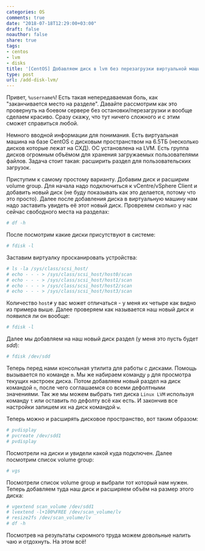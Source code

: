 ```yaml
---
categories: OS
comments: true
date: "2018-07-18T12:29:00+03:00"
draft: false
noauthor: false
share: true
tags:
- centos
- lvm
- disks
title: '[CentOS] Добавляем диск в lvm без перезагрузки виртуальной машины'
type: post
url: /add-disk-lvm/
---
```


Привет, `%username%`! Есть такая непередаваемая боль, как "заканчивается место на разделе". Давайте рассмотрим как это провернуть на боевом сервере без остановки/перезагрузки и вообще сделаем красиво. Сразу скажу, что тут ничего сложного и с этим сможет справиться любой.

Немного вводной информации для понимания. Есть виртуальная машина на базе CentOS с дисковым пространством на 6.5ТБ (несколько дисков которые лежат на СХД). ОС установлена на LVM. Есть группа дисков огромным объёмом для хранения загружаемых пользователями файлов. Задача стоит такая: расширить раздел для пользовательских загрузок.

Приступим к самому простому варианту. Добавим диск и расширим volume group. Для начала надо подключиться к vCentre/vSphere Client и добавить новый диск (не буду показывать как это делается, потому что это просто). Далее после добавления диска в виртуальную машину нам надо заставить увидеть её этот новый диск. Провреяем сколько у нас сейчас свободного места на разделах:
```bash
# df -h
```
После посмотрим какие диски присутствуют в системе:
```bash
# fdisk -l
```

Заставим виртуалку просканировать устройства:

```bash
# ls -la /sys/class/scsi_host/
# echo - - - > /sys/class/scsi_host/host0/scan
# echo - - - > /sys/class/scsi_host/host1/scan
# echo - - - > /sys/class/scsi_host/host2/scan
# echo - - - > /sys/class/scsi_host/host3/scan
```
Количество `host#` у вас может отличаться - у меня их четыре как видно из примера выше. Далее проверяем как называется наш новый диск и появился ли он вообще:
```bash
# fdisk -l
```

Далее мы добавляем на наш новый диск раздел (у меня это пусть будет *sdd*):
```bash
# fdisk /dev/sdd
```
Теперь перед нами консольная утилита для работы с дисками. Помощь вызывается по команде `m`. Мы же набираем команду `p` для просмотра текущих настроек диска. Потом добавляем новый раздел на диск командой `n`, после чего соглашаемся со всеми дефолтными значениями. Так же мы можем выбрать тип диска `Linux LVM` используя команду `t` или оставить по дефолту всё как есть. И закончив все настройки запишем их на диск командой `w`.

Теперь можно и расширять дисковое пространство, вот таким образом:
```bash
# pvdisplay
# pvcreate /dev/sdd1
# pvdisplay
```
Посмотрели на диски и увидели какой куда подключен. Далее посмотрим список volume group:
```bash
# vgs
```
Посмотрели список volume group и выбрали тот который нам нужен. Теперь добавляем туда наш диск и расширяем объём на размер этого диска:
```bash
# vgextend scan_volume /dev/sdd1
# lvextend -l+100%FREE /dev/scan_volume/lv
# resize2fs /dev/scan_volume/lv
# df -h
```

Посмотрев на результаты скромного труда можем довольные налить чаю и отдохнуть. На этом всё!
